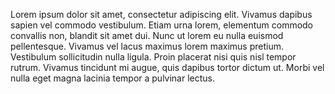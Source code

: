 Lorem ipsum dolor sit amet, consectetur adipiscing elit. Vivamus dapibus sapien vel commodo vestibulum. Etiam urna lorem, elementum commodo convallis non, blandit sit amet dui. Nunc ut lorem eu nulla euismod pellentesque. Vivamus vel lacus maximus lorem maximus pretium. Vestibulum sollicitudin nulla ligula. Proin placerat nisi quis nisl tempor rutrum. Vivamus tincidunt mi augue, quis dapibus tortor dictum ut. Morbi vel nulla eget magna lacinia tempor a pulvinar lectus. 
